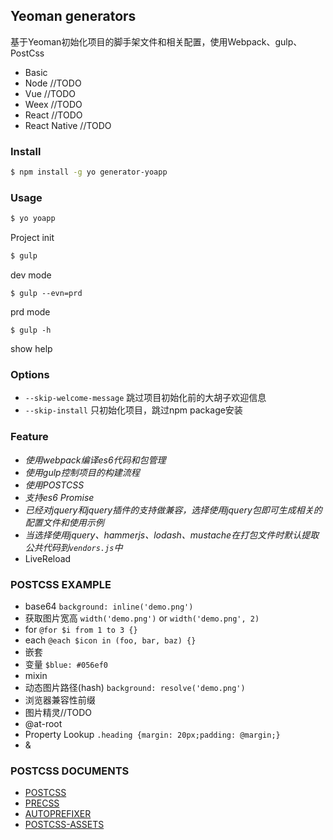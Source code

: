 ## Yeoman generators

基于Yeoman初始化项目的脚手架文件和相关配置，使用Webpack、gulp、PostCss

+ Basic
+ Node //TODO
+ Vue //TODO
+ Weex //TODO
+ React //TODO
+ React Native //TODO

### Install

```bash
$ npm install -g yo generator-yoapp
```

### Usage

```bash
$ yo yoapp
```
Project init

```bash
$ gulp
```
dev mode

```
$ gulp --evn=prd
```
prd mode

```
$ gulp -h
```
show help

### Options
+ `--skip-welcome-message` 跳过项目初始化前的大胡子欢迎信息
+ `--skip-install` 只初始化项目，跳过npm package安装

### Feature
+ *使用webpack编译es6代码和包管理*
+ *使用gulp控制项目的构建流程*
+ *使用POSTCSS*
+ *支持es6 Promise*
+ *已经对jquery和jquery插件的支持做兼容，选择使用jquery包即可生成相关的配置文件和使用示例*
+ *当选择使用jquery、hammerjs、lodash、mustache在打包文件时默认提取公共代码到`vendors.js`中*
+ LiveReload

### POSTCSS EXAMPLE
+ base64 `background: inline('demo.png')`
+ 获取图片宽高 `width('demo.png')` or `width('demo.png', 2)`
+ for `@for $i from 1 to 3 {}`
+ each `@each $icon in (foo, bar, baz) {}`
+ 嵌套
+ 变量 `$blue: #056ef0`
+ mixin
+ 动态图片路径(hash) `background: resolve('demo.png')`
+ 浏览器兼容性前缀
+ 图片精灵//TODO
+ @at-root
+ Property Lookup `.heading {margin: 20px;padding: @margin;}`
+ &

### POSTCSS DOCUMENTS
+ [POSTCSS](https://www.npmjs.com/package/postcss)
+ [PRECSS](https://www.npmjs.com/package/precss)
+ [AUTOPREFIXER](https://www.npmjs.com/package/autoprefixer)
+ [POSTCSS-ASSETS](https://www.npmjs.com/package/postcss-assets)

